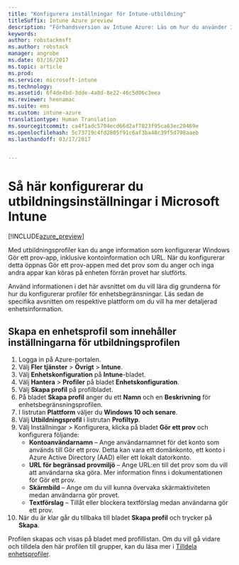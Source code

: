 ```yaml
---
title: "Konfigurera inställningar för Intune-utbildning"
titleSuffix: Intune Azure preview
description: "Förhandsversion av Intune Azure: Läs om hur du använder Intune för att konfigurera utbildningsinställningar för de enheter som du hanterar."
keywords: 
author: robstackmsft
ms.author: robstack
manager: angrobe
ms.date: 03/16/2017
ms.topic: article
ms.prod: 
ms.service: microsoft-intune
ms.technology: 
ms.assetid: 6f4de4bd-3dde-4a8d-8e22-46c5d06c3eea
ms.reviewer: heenamac
ms.suite: ems
ms.custom: intune-azure
translationtype: Human Translation
ms.sourcegitcommit: ca4f1adc5704ecd66d2af7823f95ca63ec20469e
ms.openlocfilehash: 5c73719c4fd2805f91c6af3ba48c39f5d798aaeb
ms.lasthandoff: 03/17/2017


---
```


# <a name="how-to-configure-education-settings-in-microsoft-intune"></a>Så här konfigurerar du utbildningsinställningar i Microsoft Intune

[!INCLUDE[azure_preview](../includes/azure_preview.md)]

Med utbildningsprofiler kan du ange information som konfigurerar Windows Gör ett prov-app, inklusive kontoinformation och URL. När du konfigurerar detta öppnas Gör ett prov-appen med det prov som du anger och inga andra appar kan köras på enheten förrän provet har slutförts.

Använd informationen i det här avsnittet om du vill lära dig grunderna för hur du konfigurerar profiler för enhetsbegränsningar. Läs sedan de specifika avsnitten om respektive plattform om du vill ha mer detaljerad enhetsinformation.

## <a name="create-a-device-profile-containing-education-profile-settings"></a>Skapa en enhetsprofil som innehåller inställningarna för utbildningsprofilen

1. Logga in på Azure-portalen.
2. Välj **Fler tjänster** > **Övrigt** > **Intune**.
3. Välj **Enhetskonfiguration** på **Intune**-bladet.
2. Välj **Hantera** > **Profiler** på bladet **Enhetskonfiguration**.
3. Välj **Skapa profil** på profilbladet.
4. På bladet **Skapa profil** anger du ett **Namn** och en **Beskrivning** för enhetsbegränsningsprofilen.
5. I listrutan **Plattform** väljer du **Windows 10 och senare**.
6. Välj **Utbildningsprofil** i listrutan **Profiltyp**. 
7. Välj Inställningar > Konfigurera, klicka på bladet **Gör ett prov** och konfigurera följande:
    - **Kontoanvändarnamn** – Ange användarnamnet för det konto som används till Gör ett prov. Detta kan vara ett domänkonto, ett konto i Azure Active Directory (AAD) eller ett lokalt datorkonto.
    - **URL för begränsad provmiljö** – Ange URL:en till det prov som du vill att användarna ska göra. Mer information finns i dokumentationen för Gör ett prov.
    - **Skärmbild** – Ange om du vill kunna övervaka skärmaktiviteten medan användarna gör provet.
    - **Textförslag** – Tillåt eller blockera textförslag medan användarna gör ett prov.
8. När du är klar går du tillbaka till bladet **Skapa profil** och trycker på **Skapa**.

Profilen skapas och visas på bladet med profillistan.
Om du vill gå vidare och tilldela den här profilen till grupper, kan du läsa mer i [Tilldela enhetsprofiler](how-to-assign-device-profiles.md).




